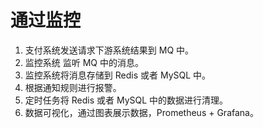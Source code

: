 # 通过监控
1. 支付系统发送请求下游系统结果到 MQ 中。
2. 监控系统 监听 MQ 中的消息。
3. 监控系统将消息存储到 Redis 或者 MySQL 中。
4. 根据通知规则进行报警。
5. 定时任务将 Redis 或者 MySQL 中的数据进行清理。
6. 数据可视化，通过图表展示数据，Prometheus + Grafana。
